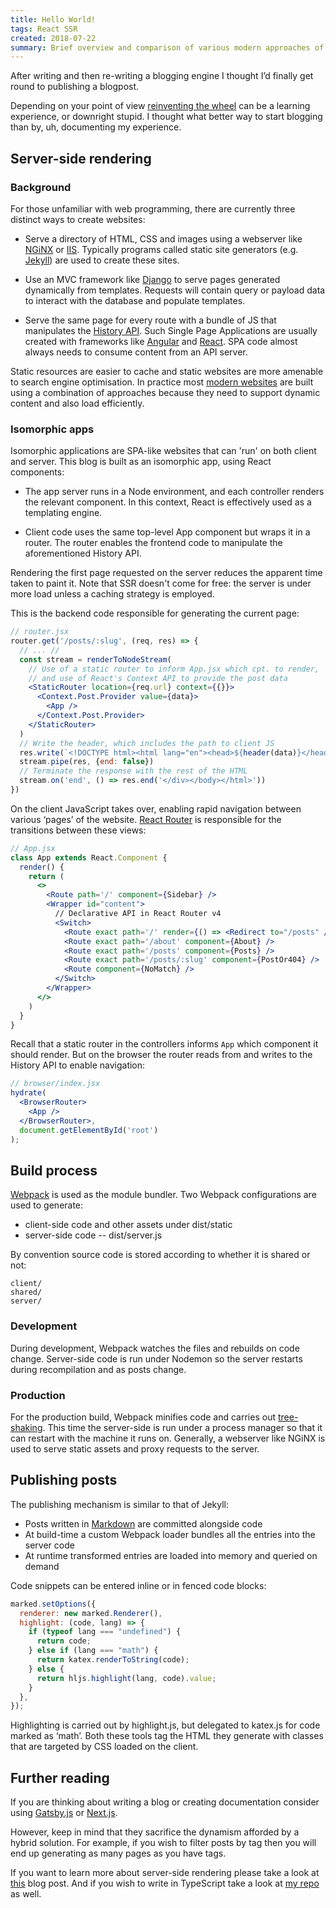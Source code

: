 ```yaml
---
title: Hello World!
tags: React SSR
created: 2018-07-22
summary: Brief overview and comparison of various modern approaches of creating websites
---
```


After writing and then re-writing a blogging engine I thought I’d finally get round to publishing a blogpost.

Depending on your point of view [reinventing the wheel](https://www.gatsbyjs.org) can be a learning experience, or downright stupid. I thought what better way to start blogging than by, uh, documenting my experience.

## Server-side rendering

### Background

For those unfamiliar with web programming, there are currently three distinct ways to create websites:

* Serve a directory of HTML, CSS and images using a webserver like [NGiNX](https://www.nginx.com) or [IIS](https://www.iis.net).
  Typically programs called static site generators (e.g. [Jekyll](https://jekyllrb.com)) are used to create these sites.

* Use an MVC framework like [Django](https://www.djangoproject.com) to serve pages generated dynamically from templates.
  Requests will contain query or payload data to interact with the database and populate templates.

* Serve the same page for every route with a bundle of JS that manipulates the [History API](https://developer.mozilla.org/en-US/docs/Web/API/History).
  Such Single Page Applications are usually created with frameworks like [Angular](https://angular.io) and [React](https://reactjs.org).
  SPA code almost always needs to consume content from an API server.

Static resources are easier to cache and static websites are more amenable to search engine optimisation. In practice most [modern websites](https://netflix.com) are built using a combination of approaches because they need to support dynamic content and also load efficiently.

### Isomorphic apps

Isomorphic applications are SPA-like websites that can 'run' on both client and server. This blog is built as an isomorphic app, using React components:

* The app server runs in a Node environment, and each controller renders the relevant component.
  In this context, React is effectively used as a templating engine.

* Client code uses the same top-level App component but wraps it in a router.
  The router enables the frontend code to manipulate the aforementioned History API.

Rendering the first page requested on the server reduces the apparent time taken to paint it. Note that SSR doesn't come for free: the server is under more load unless a caching strategy is employed.

This is the backend code responsible for generating the current page:

```jsx
// router.jsx
router.get('/posts/:slug', (req, res) => {
  // ... //
  const stream = renderToNodeStream(
    // Use of a static router to inform App.jsx which cpt. to render,
    // and use of React's Context API to provide the post data
    <StaticRouter location={req.url} context={{}}>
      <Context.Post.Provider value={data}>
        <App />
      </Context.Post.Provider>
    </StaticRouter>
  )
  // Write the header, which includes the path to client JS
  res.write(`<!DOCTYPE html><html lang="en"><head>${header(data)}</head><body><div id="root">`)
  stream.pipe(res, {end: false})
  // Terminate the response with the rest of the HTML
  stream.on('end', () => res.end('</div></body></html>'))
})
```

On the client JavaScript takes over, enabling rapid navigation between various ‘pages’ of the website. [React Router](https://github.com/ReactTraining/react-router) is responsible for the transitions between these views:

```jsx
// App.jsx
class App extends React.Component {
  render() {
    return (
      <>
        <Route path='/' component={Sidebar} />
        <Wrapper id="content">
          // Declarative API in React Router v4
          <Switch>
            <Route exact path='/' render={() => <Redirect to="/posts" />} />
            <Route exact path='/about' component={About} />
            <Route exact path='/posts' component={Posts} />
            <Route exact path='/posts/:slug' component={PostOr404} />
            <Route component={NoMatch} />
          </Switch>
        </Wrapper>
      </>
    )
  }
}
```

Recall that a static router in the controllers informs `App` which component it should render. But on the browser the router reads from and writes to the History API to enable navigation:

```jsx
// browser/index.jsx
hydrate(
  <BrowserRouter>
    <App />
  </BrowserRouter>,
  document.getElementById('root')
);
```

## Build process

[Webpack](https://webpack.js.org/) is used as the module bundler. Two Webpack configurations are used to generate:
* client-side code and other assets under dist/static
* server-side code -- dist/server.js

By convention source code is stored according to whether it is shared or not:

```
client/
shared/
server/
```

### Development

During development, Webpack watches the files and rebuilds on code change. Server-side code is run under Nodemon so the server restarts during recompilation and as posts change.

### Production

For the production build, Webpack minifies code and carries out [tree-shaking](https://webpack.js.org/guides/tree-shaking/). This time the server-side is run under a process manager so that it can restart with the machine it runs on. Generally, a webserver like NGiNX is used to serve static assets and proxy requests to the server.

## Publishing posts

The publishing mechanism is similar to that of Jekyll:
* Posts written in [Markdown](https://github.github.com/gfm/) are committed alongside code
* At build-time a custom Webpack loader bundles all the entries into the server code
* At runtime transformed entries are loaded into memory and queried on demand

Code snippets can be entered inline or in fenced code blocks: 

```javascript
marked.setOptions({
  renderer: new marked.Renderer(),
  highlight: (code, lang) => {
    if (typeof lang === "undefined") {
      return code;
    } else if (lang === "math") {
      return katex.renderToString(code);
    } else {
      return hljs.highlight(lang, code).value;
    }
  },
});
```

Highlighting is carried out by highlight.js, but delegated to katex.js for code marked as ‘math’. Both these tools tag the HTML they generate with classes that are targeted by CSS loaded on the client.

## Further reading

If you are thinking about writing a blog or creating documentation consider using [Gatsby.js](https://www.gatsbyjs.org) or [Next.js](https://nextjs.org).

However, keep in mind that they sacrifice the dynamism afforded by a hybrid solution. For example, if you wish to filter posts by tag then you will end up generating as many pages as you have tags.

If you want to learn more about server-side rendering please take a look at [this](https://tylermcginnis.com/react-router-server-rendering/) blog post. And if you wish to write in TypeScript take a look at [my repo](https://github.com/bfdes/bfdes.in) as well.
